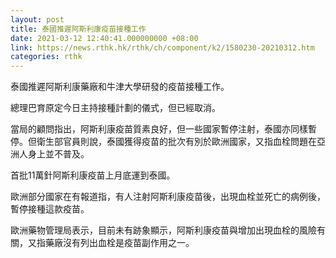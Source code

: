 ```yaml
---
layout: post
title: 泰國推遲阿斯利康疫苗接種工作
date: 2021-03-12 12:40:41.000000000 +08:00
link: https://news.rthk.hk/rthk/ch/component/k2/1580230-20210312.htm
categories: rthk
---
```


泰國推遲阿斯利康藥廠和牛津大學研發的疫苗接種工作。

總理巴育原定今日主持接種計劃的儀式，但已經取消。

當局的顧問指出，阿斯利康疫苗質素良好，但一些國家暫停注射，泰國亦同樣暫停。但衛生部官員則說，泰國獲得疫苗的批次有別於歐洲國家，又指血栓問題在亞洲人身上並不普及。

首批11萬針阿斯利康疫苗上月底運到泰國。

歐洲部分國家在有報道指，有人注射阿斯利康疫苗後，出現血栓並死亡的病例後，暫停接種這款疫苗。

歐洲藥物管理局表示，目前未有跡象顯示，阿斯利康疫苗與增加出現血栓的風險有關，又指藥廠沒有列出血栓是疫苗副作用之一。
